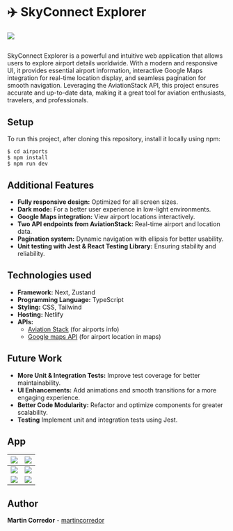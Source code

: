 # ✈️ SkyConnect Explorer
![](/project-recordings/generalInfo-desktop.png)

## 
SkyConnect Explorer is a powerful and intuitive web application that allows users to explore airport details worldwide. With a modern and responsive UI, it provides essential airport information, interactive Google Maps integration for real-time location display, and seamless pagination for smooth navigation. Leveraging the AviationStack API, this project ensures accurate and up-to-date data, making it a great tool for aviation enthusiasts, travelers, and professionals.


## Setup
To run this project, after cloning this repository, install it locally using npm:
```
$ cd airports
$ npm install
$ npm run dev
```

## Additional Features
- **Fully responsive design:** Optimized for all screen sizes.
- **Dark mode:** For a better user experience in low-light environments.
- **Google Maps integration:** View airport locations interactively.
- **Two API endpoints from AviationStack:** Real-time airport and location data.
- **Pagination system:** Dynamic navigation with ellipsis for better usability.
- **Unit testing with Jest & React Testing Library:** Ensuring stability and reliability.

## Technologies used
- **Framework:** Next, Zustand
- **Programming Language:** TypeScript
- **Styling:** CSS, Tailwind
- **Hosting:** Netlify
- **APIs:**
  - [Aviation Stack](https://aviationstack.com/) (for airports info)
  - [Google maps API](https://developers.google.com/maps?hl=es-419) (for airport location in maps)

## Future Work
- **More Unit & Integration Tests:** Improve test coverage for better maintainability.
- **UI Enhancements:** Add animations and smooth transitions for a more engaging experience.
- **Better Code Modularity:** Refactor and optimize components for greater scalability.
- **Testing** Implement unit and integration tests using Jest.

## App
![](/project-recordings/principal-desktop.png)  | ![](/project-recordings/principal-mobile.png)
:-------------------------:|:-------------------------:
![](/project-recordings/generalInfo-desktop.png) | ![](/project-recordings/location-desktop.png)
![](/project-recordings/hourlyZone-desktop.png)  | ![](/project-recordings/hourly-mobile.png)


## Author
**Martin Corredor** - [martincorredor](https://github.com/martincorredor)
